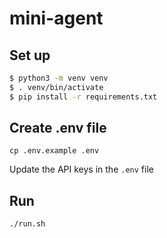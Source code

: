 # mini-agent

## Set up

```bash
$ python3 -m venv venv
$ . venv/bin/activate
$ pip install -r requirements.txt
```

## Create .env file

```
cp .env.example .env
```

Update the API keys in the `.env` file

## Run

```bash
./run.sh
```
